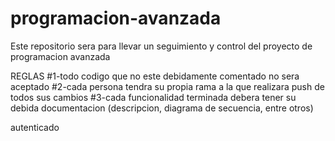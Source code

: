 # programacion-avanzada
Este repositorio sera para llevar un seguimiento y control del proyecto de programacion avanzada

REGLAS
#1-todo codigo que no este debidamente comentado no sera aceptado
#2-cada persona tendra su propia rama a la que realizara push de todos sus cambios
#3-cada funcionalidad terminada debera tener su debida documentacion (descripcion, diagrama de secuencia, entre otros)

autenticado
